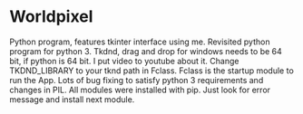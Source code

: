 # Worldpixel
Python program, features tkinter interface using me.
Revisited python program for python 3.
Tkdnd, drag and drop for windows needs to be 64 bit, if python is 64 bit.
I put video to youtube about it. Change TKDND_LIBRARY to your tknd path in Fclass.
Fclass is the startup module to run the App.
Lots of bug fixing to satisfy python 3 requirements and changes in PIL.
All modules were installed with pip. Just look for error message and install next module.
